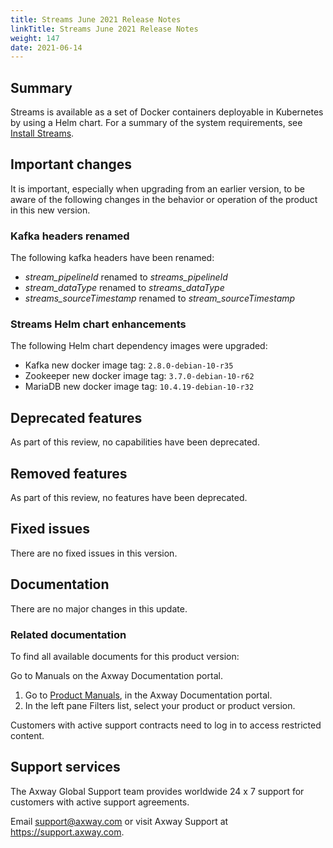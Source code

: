 ```yaml
---
title: Streams June 2021 Release Notes
linkTitle: Streams June 2021 Release Notes
weight: 147
date: 2021-06-14
---
```


## Summary

Streams is available as a set of Docker containers deployable in Kubernetes by using a Helm chart. For a summary of the system requirements, see [Install Streams](/docs/install/).

## Important changes
<!-- Use this section to describe any changes in the behavior of the product (as a result of features or fixes), for example, new Java system properties in the jvm.xml file. This section could also be used for any important information that doesn't fit elsewhere. -->

It is important, especially when upgrading from an earlier version, to be aware of the following changes in the behavior or operation of the product in this new version.

### Kafka headers renamed

The following kafka headers have been renamed:

* *stream_pipelineId* renamed to *streams_pipelineId*
* *stream_dataType* renamed to *streams_dataType*
* *streams_sourceTimestamp* renamed to *stream_sourceTimestamp*

### Streams Helm chart enhancements

The following Helm chart dependency images were upgraded:

* Kafka new docker image tag: `2.8.0-debian-10-r35`
* Zookeeper new docker image tag: `3.7.0-debian-10-r62`
* MariaDB new docker image tag: `10.4.19-debian-10-r32`

## Deprecated features
<!-- As part of our software development life cycle, we constantly review our Streams offering. -->

As part of this review, no capabilities have been deprecated.

## Removed features
<!-- To stay current and align our offerings with customer demand and best practices, Axway might discontinue support for some capabilities. -->

As part of this review, no features have been deprecated.

## Fixed issues

There are no fixed issues in this version.

## Documentation

There are no major changes in this update.

### Related documentation

To find all available documents for this product version:

Go to Manuals on the Axway Documentation portal.

1. Go to [Product Manuals](https://docs.axway.com/bundle), in the Axway Documentation portal.
2. In the left pane Filters list, select your product or product version.

Customers with active support contracts need to log in to access restricted content.

## Support services

The Axway Global Support team provides worldwide 24 x 7 support for customers with active support agreements.

Email [support@axway.com](mailto:support@axway.com) or visit Axway Support at <https://support.axway.com>.
